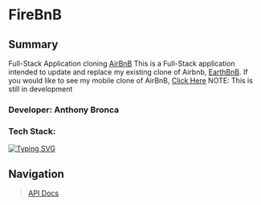 # FireBnB
## Summary
Full-Stack Application cloning [AirBnB](https://www.airbnb.com/)
This is a Full-Stack application intended to update and replace my existing clone of Airbnb, [EarthBnB](https://github.com/AnthonyBronca/EarthBnB).
If you would like to see my mobile clone of AirBnB, [Click Here](https://github.com/AnthonyBronca/EarthBnB-mobile) NOTE: This is still in development

### Developer: Anthony Bronca

### Tech Stack:
[![Typing SVG](https://readme-typing-svg.demolab.com?font=Fira+Code&pause=1000&color=007acc&width=435&lines=TypeScript;Express;Sequelize;React;Redux;PostgreSQL;SQLite3;Docker;HTML5;CSS3)](https://git.io/typing-svg)

## Navigation
> [API Docs](https://github.com/AnthonyBronca/FireBnB/wiki)
